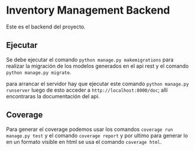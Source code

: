 # Inventory Management Backend

Este es el backend del proyecto.

## Ejecutar

Se debe ejecutar el comando `python manage.py makemigrations` para realizar la migración de los modelos generados en el api rest y el comando `python manage.py migrate`.

para arrancar el servidor hay que ejecutar este comando `python manage.py runserver` luego de esto acceder a `http://localhost:8000/doc`; allí encontraras la documentación del api.

## Coverage

Para generar el coverage podemos usar los comandos `coverage run manage.py test` y el comando `coverage report` y por ultimo para generar lo en un formato visible en html se usa el comando `coverage html`.
